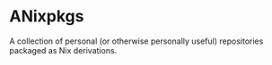 # ANixpkgs

A collection of personal (or otherwise personally useful) repositories packaged as Nix derivations.
